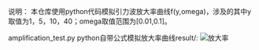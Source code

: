说明：
本仓库使用python代码模拟引力波放大率曲线f(y,omega)，涉及的其中y取值为1，5，10，40；omega取值范围为[0.01,0.1]。

amplification_test.py
python自带公式模拟放大率曲线result/:
![放大率](https://github.com/user-attachments/assets/dfbffcee-f252-4f31-afce-ade4a7282bf2)
